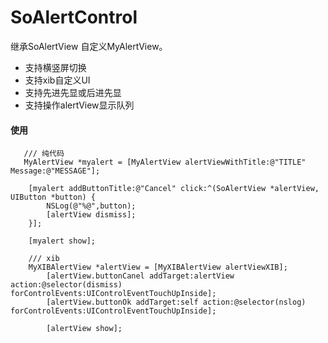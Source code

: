# SoAlertControl

继承SoAlertView 自定义MyAlertView。


- 支持横竖屏切换
- 支持xib自定义UI
- 支持先进先显或后进先显
- 支持操作alertView显示队列


#### 使用

```
   /// 纯代码
   MyAlertView *myalert = [MyAlertView alertViewWithTitle:@"TITLE" Message:@"MESSAGE"];
    
    [myalert addButtonTitle:@"Cancel" click:^(SoAlertView *alertView, UIButton *button) {
        NSLog(@"%@",button);
        [alertView dismiss];
    }];
    
    [myalert show];
    
    /// xib
    MyXIBAlertView *alertView = [MyXIBAlertView alertViewXIB];
        [alertView.buttonCanel addTarget:alertView action:@selector(dismiss) forControlEvents:UIControlEventTouchUpInside];
        [alertView.buttonOk addTarget:self action:@selector(nslog) forControlEvents:UIControlEventTouchUpInside];

        [alertView show];
    
```



